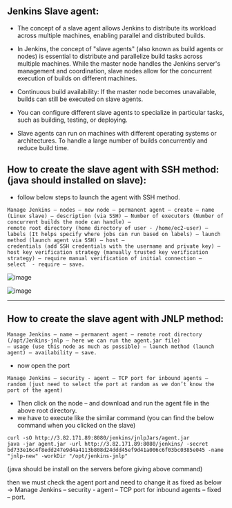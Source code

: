 ## Jenkins Slave agent:

- The concept of a slave agent allows Jenkins to distribute its workload across multiple machines, enabling parallel and distributed builds.
  
- In Jenkins, the concept of "slave agents" (also known as build agents or nodes) is essential to distribute and parallelize build tasks across multiple machines. While the master node handles the Jenkins server's management and coordination, slave nodes allow for the concurrent execution of builds on different machines.

- Continuous build availability: If the master node becomes unavailable, builds can still be executed on slave agents.

-  You can configure different slave agents to specialize in particular tasks, such as building, testing, or deploying.

- Slave agents can run on machines with different operating systems or architectures. To handle a large number of builds concurrently and reduce build time.

## How to create the slave agent with SSH method: (java should installed on slave):

- follow below steps to launch the agent with SSH method.

```
Manage Jenkins – nodes – new node – permanent agent – create – name (Linux slave) – description (via SSH) – Number of executors (Number of concurrent builds the node can handle) –
remote root directory (home directory of user - /home/ec2-user) – labels (It helps specify where jobs can run based on labels) – launch method (launch agent via SSH) – host –
credentials (add SSH credentials with the username and private key) – host key verification strategy (manually trusted key verification strategy) – require manual verification of initial connection –
select  - require – save.

```


![image](https://github.com/gk-aws-dev/Jenkins/assets/154478305/560818e7-588d-4410-bebe-dc0e67f86108)

![image](https://github.com/gk-aws-dev/Jenkins/assets/154478305/e4370073-ef57-42e5-96f6-14b1cb7634a2)

-------------

## How to create the slave agent with JNLP method:

```
Manage Jenkins – name – permanent agent – remote root directory (/opt/Jenkins-jnlp – here we can run the agent.jar file)
– usage (use this node as much as possible) – launch method (launch agent) – availability – save.
```

- now open the port
```
Manage Jenkins – security - agent – TCP port for inbound agents – random (just need to select the port at random as we don’t know the port of the agent)
```

- Then click on the node – and download and run the agent file in the above root directory.
- we have to execute like the similar command (you can find the below command when you clicked on the slave)

```
curl -sO http://3.82.171.89:8080/jenkins/jnlpJars/agent.jar
java -jar agent.jar -url http://3.82.171.89:8080/jenkins/ -secret bd733e16c4f8edd247e9d4a4113b808d24ddd45ef9d41a006c6f03bc0385e045 -name "jnlp-new" -workDir "/opt/jenkins-jnlp"
```

(java should be install on the servers before giving above command)

then we must check the agent port and need to change it as fixed as below -> Manage Jenkins – security - agent – TCP port for inbound agents – fixed – port.

